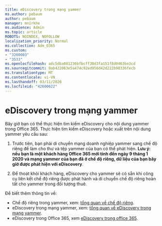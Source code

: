 ```yaml
---
title: eDiscovery trong mạng yammer
ms.author: pebaum
author: pebaum
manager: mnirkhe
ms.audience: Admin
ms.topic: article
ROBOTS: NOINDEX, NOFOLLOW
localization_priority: Normal
ms.collection: Adm_O365
ms.custom:
- "3200003"
- "3533"
ms.openlocfilehash: adc5dba801236bfbcff30d3fa151f8d0463be3cd
ms.sourcegitcommit: 9ab422063e5a474c92ed956d42d222b90336fecb
ms.translationtype: MT
ms.contentlocale: vi-VN
ms.lasthandoff: 03/11/2020
ms.locfileid: "42600622"
---
```

# <a name="ediscovery-in-yammer-networks"></a>eDiscovery trong mạng yammer

Bây giờ bạn có thể thực hiện tìm kiếm eDiscovery cho nội dung yammer trong Office 365.  Thực hiện tìm kiếm eDiscovery hoặc xuất trên nội dung yammer yêu cầu sau:

1. Trước tiên, bạn phải di chuyển mạng doanh nghiệp yammer sang chế độ riêng để làm cho thư và tệp yammer của bạn có thể phát hiện. **Lưu ý: nếu bạn là một khách hàng Office 365 mới tính đến ngày 9 tháng 1 2020 và mạng yammer của bạn đã ở chế độ riêng, dữ liệu của bạn bây giờ được phát hiện với eDiscovery**.

2. Để thoát khỏi khách hàng, eDiscovery cho yammer sẽ có sẵn khi công cụ liên kết chế độ riêng được phát hành và di chuyển chế độ riêng hoàn tất cho yammer trong đối tượng thuê.

Để biết thêm thông tin về:

- Chế độ riêng trong yammer, xem: [tổng quan về chế độ riêng](https://docs.microsoft.com/yammer/configure-your-yammer-network/overview-native-mode).
- eDiscovery trong mạng yammer, xem: [tổng quan về eDiscovery trong mạng yammer](https://docs.microsoft.com/yammer/manage-security-and-compliance/overview-of-ediscovery).
- eDiscovery trong Office 365, xem [eDiscovery trong office 365](https://docs.microsoft.com/microsoft-365/compliance/ediscovery).
